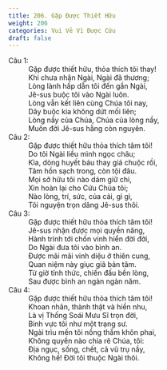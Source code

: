 ```yaml
---
title: 206. Gặp Được Thiết Hữu
weight: 206
categories: Vui Vẻ Vì Được Cứu
draft: false
---
```

<dl><dt>Câu 1:</dt><dd data-verse="1">Gặp được thiết hữu, thỏa thích tôi thay! <br/>Khi chưa nhận Ngài, Ngài đã thương; <br/>Lòng lành hấp dẫn tôi đến gần Ngài, <br/>Jê-sus buộc tôi vào Ngài luôn. <br/>Lòng vẫn kết liên cùng Chúa tôi nay, <br/>Dây buộc kia không dứt mối liên; <br/>Lòng nầy của Chúa, Chúa của lòng nầy, <br/>Muôn đời Jê-sus hằng còn nguyên. </dd><dt>Câu 2:</dt><dd data-verse="2">Gặp được thiết hữu thỏa thích tâm tôi! <br/>Do tôi Ngài liều mình ngọc châu; <br/>Kìa, dòng huyết báu thay giá chuộc rồi, <br/>Tâm hồn sạch trong, còn tội đâu. <br/>Mọi sở hữu tôi nào dám giữ chi, <br/>Xin hoàn lại cho Cứu Chúa tôi; <br/>Nào lòng, trí, sức, của cải, gì gì, <br/>Tôi nguyện trọn dâng Jê-sus thôi. </dd><dt>Câu 3:</dt><dd data-verse="3">Gặp được thiết hữu thỏa thích tâm tôi! <br/>Jê-sus nhận được mọi quyền năng, <br/>Hành trình tới chốn vinh hiển đời đời, <br/>Do Ngài đưa tôi vào bình an. <br/>Được mãi mãi vinh diệu ở thiên cung, <br/>Quan niệm này giục giã bản tâm. <br/>Từ giờ tỉnh thức, chiến đấu bền lòng, <br/>Sau được bình an ngàn ngàn năm. </dd><dt>Câu 4:</dt><dd data-verse="4">Gặp được thiết hữu thỏa thích tâm tôi! <br/>Khoan nhân, thành thật và hiền nhu, <br/>Là vị Thống Soái Mưu Sĩ trọn đời, <br/>Binh vực tôi như một trạng sư. <br/>Ngài trìu mến tôi nồng thắm khôn phai, <br/>Không quyền nào chia rẽ Chúa, tôi: <br/>Địa ngục, sống, chết, cả vũ trụ nầy, <br/>Không hề! Đời tôi thuộc Ngài thôi. </dd></dl>